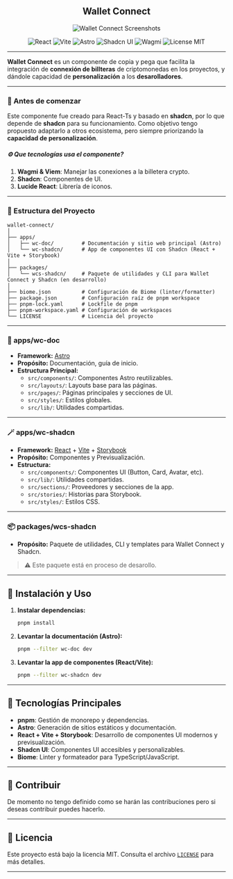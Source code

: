 <h2 style="text-align: center;">Wallet Connect</h2>

<p align="center">
  <img alt="Wallet Connect Screenshots" src="https://github.com/user-attachments/assets/f9a31de5-43a9-4f2a-a25b-b5a52ca63c5a" />
</p>

<p align="center">
  <img src="https://img.shields.io/badge/React-20232A?style=for-the-badge&logo=react&logoColor=61DAFB" alt="React" />
  <img src="https://img.shields.io/badge/Vite-646CFF?style=for-the-badge&logo=vite&logoColor=white" alt="Vite" />
  <img src="https://img.shields.io/badge/Astro-BC52EE?style=for-the-badge&logo=astro&logoColor=white" alt="Astro" />
  <img src="https://img.shields.io/badge/Shadcn_UI-18181B?style=for-the-badge&logo=shadcnui&logoColor=white" alt="Shadcn UI" />
  <img src="https://img.shields.io/badge/Wagmi-181717?style=for-the-badge&logo=ethereum&logoColor=white" alt="Wagmi" />
  <img src="https://img.shields.io/badge/License-MIT-green?style=for-the-badge" alt="License MIT" />
</p>

---

**Wallet Connect** es un componente de copia y pega que facilita la integración de **connexión de billteras** de criptomonedas en los proyectos, y dándole capacidad de **personalización** a los **desarolladores**.

---

### 🧭 Antes de comenzar
Este componente fue creado para React-Ts y basado en **shadcn**, por lo que depende de **shadcn** para su funcionamiento. Como objetivo tengo propuesto adaptarlo a otros ecosistema, pero siempre priorizando la **capacidad de personalización**.

##### ⚙️ Que tecnologías usa el componente?
1. **Wagmi & Viem**: Manejar las conexiones a la billetera crypto.
2. **Shadcn**: Componentes de UI.
3. **Lucide React**: Librería de iconos.

---

### 📂 Estructura del Proyecto
```
wallet-connect/
│
├── apps/
│   ├── wc-doc/         # Documentación y sitio web principal (Astro)
│   └── wc-shadcn/      # App de componentes UI con Shadcn (React + Vite + Storybook)
│
├── packages/
│   └── wcs-shadcn/     # Paquete de utilidades y CLI para Wallet Connect y Shadcn (en desarrollo)
│
├── biome.json          # Configuración de Biome (linter/formatter)
├── package.json        # Configuración raíz de pnpm workspace
├── pnpm-lock.yaml      # Lockfile de pnpm
├── pnpm-workspace.yaml # Configuración de workspaces
└── LICENSE             # Licencia del proyecto
```

---

### 🧱 apps/wc-doc
- **Framework:** [Astro](https://astro.build/)
- **Propósito:** Documentación, guía de inicio.
- **Estructura Principal:**
  - `src/components/`: Componentes Astro reutilizables.
  - `src/layouts/`: Layouts base para las páginas.
  - `src/pages/`: Páginas principales y secciones de UI.
  - `src/styles/`: Estilos globales.
  - `src/lib/`: Utilidades compartidas.

---

### 🪄 apps/wc-shadcn
- **Framework:** [React](https://react.dev/) + [Vite](https://vitejs.dev/) + [Storybook](https://storybook.js.org/)
- **Propósito:** Componentes y Previsualización.
- **Estructura:**
  - `src/components/`: Componentes UI (Button, Card, Avatar, etc).
  - `src/lib/`: Utilidades compartidas.
  - `src/sections/`: Proveedores y secciones de la app.
  - `src/stories/`: Historias para Storybook.
  - `src/styles/`: Estilos CSS.

---

### 📦 packages/wcs-shadcn
- **Propósito:** Paquete de utilidades, CLI y templates para Wallet Connect y Shadcn.

> ⚠️ Este paquete está en proceso de desarollo.

---

## 🚀 Instalación y Uso

1. **Instalar dependencias:**
   ```zsh
   pnpm install
   ```

2. **Levantar la documentación (Astro):**
   ```zsh
   pnpm --filter wc-doc dev
   ```

3. **Levantar la app de componentes (React/Vite):**
   ```zsh
   pnpm --filter wc-shadcn dev
   ```

---

## 🧩 Tecnologías Principales
- **pnpm**: Gestión de monorepo y dependencias.
- **Astro**: Generación de sitios estáticos y documentación.
- **React + Vite + Storybook**: Desarrollo de componentes UI modernos y previsualización.
- **Shadcn UI**: Componentes UI accesibles y personalizables.
- **Biome**: Linter y formateador para TypeScript/JavaScript.

---

## 🤝 Contribuir
De momento no tengo definido como se harán las contribuciones pero si deseas contribuir puedes hacerlo.

---

## 📜 Licencia
Este proyecto está bajo la licencia MIT. Consulta el archivo [`LICENSE`](./LICENSE) para más detalles.

---